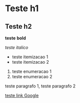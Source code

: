 # Teste h1

## Teste h2

**teste** **bold**

_teste_ _italico_ 

- teste itemizacao 1
- teste itemizacao 2

1. teste enumeracao 1
1. teste enumeracao 2

teste paragrafo 1, teste paragrafo 2

[teste link Google](http://www.google.com)

